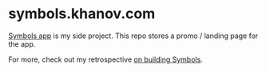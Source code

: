# symbols.khanov.com
[Symbols app](https://itunes.apple.com/us/app/symbols/id652475637) is my side project. This repo stores a promo / landing page for the app.

For more, check out my retrospective [on building Symbols](http://blog.rinatkhanov.me/retrospective/symbols.html).
